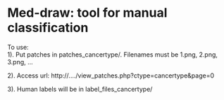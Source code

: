 # Med-draw: tool for manual classification

To use:  
1). Put patches in patches_cancertype/. Filenames must be 1.png, 2.png, 3.png, ...

2). Access url: http://..../view_patches.php?ctype=cancertype&page=0

3). Human labels will be in label_files_cancertype/
